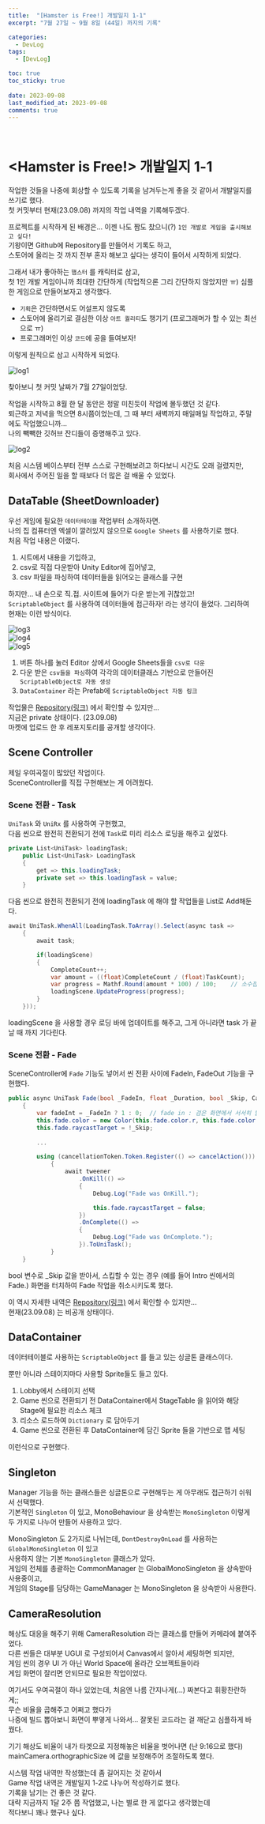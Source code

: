 ```yaml
---
title:  "[Hamster is Free!] 개발일지 1-1"
excerpt: "7월 27일 ~ 9월 8일 (44일) 까지의 기록"

categories:
  - DevLog
tags:
  - [DevLog]

toc: true
toc_sticky: true
 
date: 2023-09-08
last_modified_at: 2023-09-08
comments: true
---
```


<br>

# <Hamster is Free!> 개발일지 1-1

작업한 것들을 나중에 회상할 수 있도록 기록을 남겨두는게 좋을 것 같아서 개발일지를 쓰기로 했다.  
첫 커밋부터 현재(23.09.08) 까지의 작업 내역을 기록해두겠다.  

프로젝트를 시작하게 된 배경은... 이젠 나도 짬도 찼으니(?) `1인 개발로 게임을 출시해보고 싶다!`  
기왕이면 Github에 Repository를 만들어서 기록도 하고,  
스토어에 올리는 것 까지 전부 혼자 해보고 싶다는 생각이 들어서 시작하게 되었다.  

그래서 내가 좋아하는 `햄스터` 를 캐릭터로 삼고,  
첫 1인 개발 게임이니까 최대한 간단하게 (작업적으론 그리 간단하지 않았지만 ㅠ) 심플한 게임으로 만들어보자고 생각했다.  

- `기획`은 간단하면서도 어설프지 않도록  
- 스토어에 올리기로 결심한 이상 `아트 퀄리티`도 챙기기 (프로그래머가 할 수 있는 최선으로 ㅠ)  
- 프로그래머인 이상 `코드`에 공을 들여보자!  

이렇게 원칙으로 삼고 시작하게 되었다.  

![log1](https://github.com/eggmong/eggmongImages/raw/main/UnityDocs/2023-09-08-HamsterisFree/2023-09-08_log1.png)  

찾아보니 첫 커밋 날짜가 7월 27일이었당.  

작업을 시작하고 8월 한 달 동안은 정말 미친듯이 작업에 몰두했던 것 같다.  
퇴근하고 저녁을 먹으면 8시쯤이었는데, 그 때 부터 새벽까지 매일매일 작업하고, 주말에도 작업했으니까...  
나의 빽빽한 깃허브 잔디들이 증명해주고 있다.  

![log2](https://github.com/eggmong/eggmongImages/raw/main/UnityDocs/2023-09-08-HamsterisFree/2023-09-08_log2.png)    


처음 시스템 베이스부터 전부 스스로 구현해보려고 하다보니 시간도 오래 걸렸지만,  
회사에서 주어진 일을 할 때보다 더 많은 걸 배울 수 있었다.  

## DataTable (SheetDownloader)

우선 게임에 필요한 `데이터테이블` 작업부터 소개하자면.  
나의 집 컴퓨터엔 엑셀이 깔려있지 않으므로 `Google Sheets` 를 사용하기로 했다.  
처음 작업 내용은 이랬다.  

1. 시트에서 내용을 기입하고, 
2. csv로 직접 다운받아 Unity Editor에 집어넣고, 
3. csv 파일을 파싱하여 데이터들을 읽어오는 클래스를 구현

하지만... 내 손으로 직.접. 사이트에 들어가 다운 받는게 귀찮았고!  
`ScriptableObject` 를 사용하여 데이터들에 접근하자! 라는 생각이 들었다.
그리하여 현재는 이런 방식이다.  


![log3](https://github.com/eggmong/eggmongImages/raw/main/UnityDocs/2023-09-08-HamsterisFree/2023-09-08_log3.png)    
![log4](https://github.com/eggmong/eggmongImages/raw/main/UnityDocs/2023-09-08-HamsterisFree/2023-09-08_log4.png)    
![log5](https://github.com/eggmong/eggmongImages/raw/main/UnityDocs/2023-09-08-HamsterisFree/2023-09-08_log5.png)    

1. 버튼 하나를 눌러 Editor 상에서 Google Sheets들을 `csv로 다운`
2. 다운 받은 `csv들을 파싱`하여 각각의 데이터클래스 기반으로 만들어진 `ScriptableObject로 자동 생성`
3. `DataContainer` 라는 Prefab에 `ScriptableObject 자동 링크`

작업물은 [Repository(링크)](https://github.com/SukereamTeam/hamsterisfree) 에서 확인할 수 있지만...  
지금은 private 상태이다. (23.09.08)  
마켓에 업로드 한 후 레포지토리를 공개할 생각이다.

## Scene Controller

제일 우여곡절이 많았던 작업이다.  
SceneController를 직접 구현해보는 게 어려웠다.  

### Scene 전환 - Task

`UniTask` 와 `UniRx` 를 사용하여 구현했고,  
다음 씬으로 완전히 전환되기 전에 `Task`로 미리 리소스 로딩을 해주고 싶었다.  

```c#
private List<UniTask> loadingTask;
    public List<UniTask> LoadingTask
    {
        get => this.loadingTask;
        private set => this.loadingTask = value;
    }
```

다음 씬으로 완전히 전환되기 전에 loadingTask 에 해야 할 작업들을 List로 Add해둔다.

```c#
await UniTask.WhenAll(LoadingTask.ToArray().Select(async task =>
    {
        await task;

        if(loadingScene)
        {
            CompleteCount++;
            var amount = ((float)CompleteCount / (float)TaskCount);
            var progress = Mathf.Round(amount * 100) / 100;    // 소수점 둘째자리까지 반올림
            loadingScene.UpdateProgress(progress);
        }
    }));
```

loadingScene 을 사용할 경우 로딩 바에 업데이트를 해주고,
그게 아니라면 task 가 끝날 때 까지 기다린다.

### Scene 전환 - Fade

SceneController에 `Fade` 기능도 넣어서 씬 전환 사이에 FadeIn, FadeOut 기능을 구현했다.  

```c#
public async UniTask Fade(bool _FadeIn, float _Duration, bool _Skip, CancellationTokenSource _Cts, Action _Action = null)
    {
        var fadeInt = _FadeIn ? 1 : 0;  // fade in : 검은 화면에서 서서히 밝아지는 것!
        this.fade.color = new Color(this.fade.color.r, this.fade.color.g, this.fade.color.b, fadeInt);
        this.fade.raycastTarget = !_Skip;
        
        ...

        using (cancellationToken.Token.Register(() => cancelAction()))
            {
                await tweener
                    .OnKill(() =>
                    {
                        Debug.Log("Fade was OnKill.");

                        this.fade.raycastTarget = false;
                    })
                    .OnComplete(() =>
                    {
                        Debug.Log("Fade was OnComplete.");
                    }).ToUniTask();
            }
    }
```

bool 변수로 _Skip 값을 받아서, 스킵할 수 있는 경우 (예를 들어 Intro 씬에서의 Fade.)
화면을 터치하여 Fade 작업을 취소시키도록 했다.

이 역시 자세한 내역은 [Repository(링크)](https://github.com/SukereamTeam/hamsterisfree) 에서 확인할 수 있지만...  
현재(23.09.08) 는 비공개 상태이다.

## DataContainer

데이터테이블로 사용하는 `ScriptableObject` 를 들고 있는 싱글톤 클래스이다.  

뿐만 아니라 스테이지마다 사용할 Sprite들도 들고 있다.  

1. Lobby에서 스테이지 선택
2. Game 씬으로 전환되기 전 DataContainer에서 StageTable 을 읽어와 해당 Stage에 필요한 리소스 체크
3. 리소스 로드하여 `Dictionary` 로 담아두기
4. Game 씬으로 전환된 후 DataContainer에 담긴 Sprite 들을 기반으로 맵 세팅

이런식으로 구현했다.  


## Singleton

Manager 기능을 하는 클래스들은 싱글톤으로 구현해두는 게 아무래도 접근하기 쉬워서 선택했다.  
기본적인 `Singleton` 이 있고, MonoBehaviour 을 상속받는 `MonoSingleton` 이렇게 두 가지로 나누어 만들어 사용하고 있다.  

MonoSingleton 도 2가지로 나뉘는데, `DontDestroyOnLoad` 를 사용하는 `GlobalMonoSingleton` 이 있고  
사용하지 않는 기본 `MonoSingleton` 클래스가 있다.  
게임의 전체를 총괄하는 CommonManager 는 GlobalMonoSingleton 을 상속받아 사용중이고,  
게임의 Stage를 담당하는 GameManager 는 MonoSingleton 을 상속받아 사용한다.  

## CameraResolution

해상도 대응을 해주기 위해 CameraResolution 라는 클래스를 만들어 카메라에 붙여주었다.  
다른 씬들은 대부분 UGUI 로 구성되어서 Canvas에서 알아서 세팅하면 되지만,  
게임 씬의 경우 UI 가 아닌 World Space에 올라간 오브젝트들이라  
게임 화면이 잘리면 안되므로 필요한 작업이었다.  

여기서도 우여곡절이 하나 있었는데, 처음엔 나름 간지나게(...) 짜본다고 휘황찬란하게;;  
무슨 비율을 곱해주고 어쩌고 했다가  
나중에 빌드 뽑아보니 화면이 뿌옇게 나와서... 잘못된 코드라는 걸 깨닫고 심플하게 바꿨다.  

기기 해상도 비율이 내가 타겟으로 지정해놓은 비율을 벗어나면 (난 9:16으로 했다)  
mainCamera.orthographicSize 에 값을 보정해주어 조절하도록 했다.  



시스템 작업 내역만 작성했는데 좀 길어지는 것 같아서  
Game 작업 내역은 개발일지 1-2로 나누어 작성하기로 했다.  
기록을 남기는 건 좋은 것 같다.  
대략 지금까지 1달 2주 쯤 작업했고, 나는 별로 한 게 없다고 생각했는데  
적다보니 꽤나 했구나 싶다.  